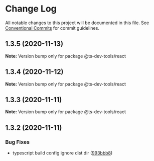 # Change Log

All notable changes to this project will be documented in this file.
See [Conventional Commits](https://conventionalcommits.org) for commit guidelines.

## 1.3.5 (2020-11-13)

**Note:** Version bump only for package @ts-dev-tools/react





## 1.3.4 (2020-11-12)

**Note:** Version bump only for package @ts-dev-tools/react





## 1.3.3 (2020-11-11)

**Note:** Version bump only for package @ts-dev-tools/react





## 1.3.2 (2020-11-11)


### Bug Fixes

* typescript build config ignore dist dir ([993bbb8](https://github.com/escemi-tech/ts-dev-tools/commit/993bbb8b45c8e234d6964aaead5d0ce0eac8901d))
